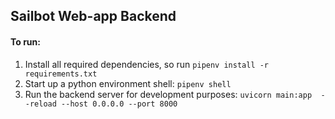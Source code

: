 ## Sailbot Web-app Backend

#### To run:
1. Install all required dependencies, so run ```pipenv install -r requirements.txt ```
2. Start up a python environment shell: ``` pipenv shell ```
3. Run the backend server for development purposes: ```uvicorn main:app  --reload --host 0.0.0.0 --port 8000```
